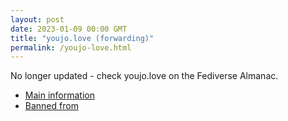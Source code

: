 ```yaml
---
layout: post
date: 2023-01-09 00:00 GMT
title: "youjo.love (forwarding)"
permalink: /youjo-love.html
---
```


No longer updated - check youjo.love on the Fediverse Almanac.

* [Main information](https://www.fediversealmanac.com/api/v1/instances/youjo.love)
* [Banned from](https://www.fediversealmanac.com/api/v1/instances/youjo.love/banned_from)

